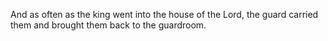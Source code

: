 And as often as the king went into the house of the Lord, the guard carried them and brought them back to the guardroom.
